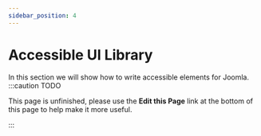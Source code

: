```yaml
---
sidebar_position: 4
---
```

Accessible UI Library
===========
In this section we will show how to write accessible elements for Joomla.
:::caution TODO

This page is unfinished, please use the **Edit this Page** link at the bottom of this page to help make it more useful.

:::
